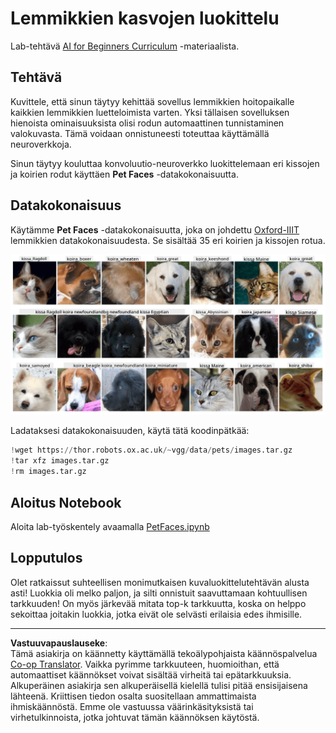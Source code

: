 <!--
CO_OP_TRANSLATOR_METADATA:
{
  "original_hash": "f3d2cee9cb3c52160419e560c57a690e",
  "translation_date": "2025-08-28T19:25:54+00:00",
  "source_file": "lessons/4-ComputerVision/07-ConvNets/lab/README.md",
  "language_code": "fi"
}
-->
# Lemmikkien kasvojen luokittelu

Lab-tehtävä [AI for Beginners Curriculum](https://github.com/microsoft/ai-for-beginners) -materiaalista.

## Tehtävä

Kuvittele, että sinun täytyy kehittää sovellus lemmikkien hoitopaikalle kaikkien lemmikkien luetteloimista varten. Yksi tällaisen sovelluksen hienoista ominaisuuksista olisi rodun automaattinen tunnistaminen valokuvasta. Tämä voidaan onnistuneesti toteuttaa käyttämällä neuroverkkoja.

Sinun täytyy kouluttaa konvoluutio-neuroverkko luokittelemaan eri kissojen ja koirien rodut käyttäen **Pet Faces** -datakokonaisuutta.

## Datakokonaisuus

Käytämme **Pet Faces** -datakokonaisuutta, joka on johdettu [Oxford-IIIT](https://www.robots.ox.ac.uk/~vgg/data/pets/) lemmikkien datakokonaisuudesta. Se sisältää 35 eri koirien ja kissojen rotua.

![Datakokonaisuus, jonka kanssa työskentelemme](../../../../../../translated_images/data.50b2a9d5484bdbf0f52f5765b381cec9efe2bd296a98f007f90bedb6ac67f2a8.fi.png)

Ladataksesi datakokonaisuuden, käytä tätä koodinpätkää:

```python
!wget https://thor.robots.ox.ac.uk/~vgg/data/pets/images.tar.gz
!tar xfz images.tar.gz
!rm images.tar.gz
```

## Aloitus Notebook

Aloita lab-työskentely avaamalla [PetFaces.ipynb](PetFaces.ipynb)

## Lopputulos

Olet ratkaissut suhteellisen monimutkaisen kuvaluokittelutehtävän alusta asti! Luokkia oli melko paljon, ja silti onnistuit saavuttamaan kohtuullisen tarkkuuden! On myös järkevää mitata top-k tarkkuutta, koska on helppo sekoittaa joitakin luokkia, jotka eivät ole selvästi erilaisia edes ihmisille.

---

**Vastuuvapauslauseke**:  
Tämä asiakirja on käännetty käyttämällä tekoälypohjaista käännöspalvelua [Co-op Translator](https://github.com/Azure/co-op-translator). Vaikka pyrimme tarkkuuteen, huomioithan, että automaattiset käännökset voivat sisältää virheitä tai epätarkkuuksia. Alkuperäinen asiakirja sen alkuperäisellä kielellä tulisi pitää ensisijaisena lähteenä. Kriittisen tiedon osalta suositellaan ammattimaista ihmiskäännöstä. Emme ole vastuussa väärinkäsityksistä tai virhetulkinnoista, jotka johtuvat tämän käännöksen käytöstä.
